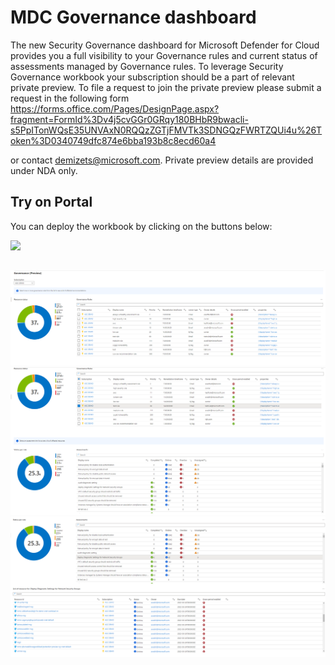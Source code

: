 # MDC Governance dashboard

The new Security Governance dashboard for Microsoft Defender for Cloud provides you a full visibility to your Governance rules and current status of assessments managed by Governance rules.
To leverage Security Governance workbook your subscription should be a part of relevant private preview. To file a request to join the private preview please submit a request in the following form https://forms.office.com/Pages/DesignPage.aspx?fragment=FormId%3Dv4j5cvGGr0GRqy180BHbR9bwacli-s5PpITonWQsE35UNVAxN0RQQzZGTjFMVTk3SDNGQzFWRTZQUi4u%26Token%3D0340749dfc874e6bba193b8c8ecd60a4

or contact demizets@microsoft.com. Private preview details are provided under NDA only.

## Try on Portal
You can deploy the workbook by clicking on the buttons below:

<a href="https://portal.azure.com/#create/Microsoft.Template/uri/https%3A%2F%2Fraw.githubusercontent.com%2FAzure%2FAzure-Security-Center%2Fpreview%2FWorkbooks%2FGovernance%20%28Preview%29%2FGovernance%20%28Preview%29.json" target="_blank"><img src="https://aka.ms/deploytoazurebutton"/></a>

##

![Workbook Overview](./subscriptionOverview.png)
![Workbook Overview](./statusPerRule.png)
![Workbook Overview](./resourcesView.png)
